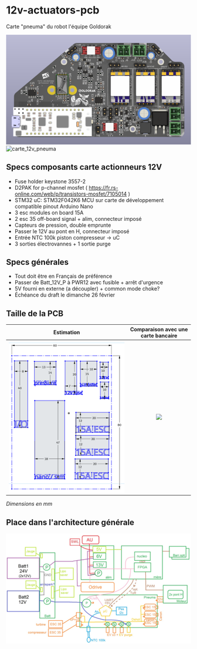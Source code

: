 # 12v-actuators-pcb
 Carte "pneuma" du robot l'équipe Goldorak
 
![](./images/12v-actuators-pcb.png)
![carte_12v_pneuma](https://user-images.githubusercontent.com/9111357/233331244-ee4a173a-776f-45a0-9ef5-6dc474d77c8d.jpg)


## Specs composants carte actionneurs 12V
- Fuse holder keystone 3557-2
- D2PAK for p-channel mosfet ( https://fr.rs-online.com/web/p/transistors-mosfet/7105014 )
- STM32 uC: STM32F042K6 MCU sur carte de développement compatible pinout Arduino Nano
- 3 esc modules on board 15A
- 2 esc 35 off-board signal + alim, connecteur imposé
- Capteurs de pression, double emprunte
- Passer le 12V au pont en H, connecteur imposé
- Entrée NTC 100k piston compresseur -> uC
- 3 sorties électrovannes + 1 sortie purge

## Specs générales
- Tout doit être en Français de préférence
- Passer de Batt\_12V\_P à PWR12 avec fusible + arrêt d'urgence
- 5V fourni en externe (a découpler) + common mode choke?
- Échéance du draft le dimanche 26 février

## Taille de la PCB

Estimation                 |  Comparaison avec une carte bancaire
:-------------------------:|:-------------------------:
![](./images/estimation_taille_pcb.png)  |  ![](https://user-images.githubusercontent.com/9111357/221445025-81ade442-1737-4052-ba31-01c18e8f846b.png)

_Dimensions en mm_

## Place dans l'architecture générale

![carte pneuma dans l'architecture générale](./images/goldorak_elec_architecture.jpeg)
